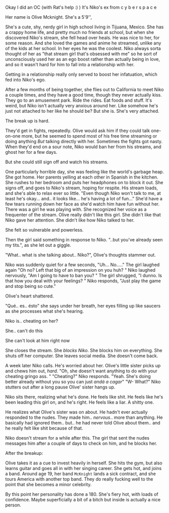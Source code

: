 Okay I did an OC (with Rat's help :) )
It's Niko's ex from c y b e r s p a c e

Her name is Olive Mcknight. She's a 5'9'', 

She's a cute, shy, nerdy girl in high school living in Tijuana, Mexico. She has a crappy home life, and pretty much no friends at school, but when she discovered Niko's stream, she fell head over heals. He was nice to her, for some reason. And she loved the games and anime he streamed, unlike any of the kids at her school. In her eyes he was the coolest. 
Niko always sorta thought of her as "that stream girl that's obsessed with me" so he sort of unconsciously used her as an ego boost rather than actually being in love, and so it wasn't hard for him to fall into a relationship with her. 

Getting in a relationship really only served to boost her infatuation, which fed into Niko's ego. 

After a few months of being together, she flies out to California to meet Niko a couple times, and they have a good time, though they never actually kiss. They go to an amusement park. Ride the rides. Eat foods and stuff. It's weird, but Niko isn't actually very anxious around her. Like somehow he's just not attached to her like he should be? But she is. She's very attached. 

The break up is hard.

They'd get in fights, repeatedly. Olive would ask him if they could talk one-on-one more, but he seemed to spend most of his free time streaming or doing anything *But* talking directly with her. Sometimes the fights got nasty. When they'd end on a sour note, Niko would ban her from his streams, and ghost her for a few days. 

But she could still sign off and watch his streams. 

One particularly horrible day, she was feeling like the world's garbage heap. She got home. Her parents yelling at each other in Spanish in the kitchen. She rushes to her bedroom and puts her headphones on to block it out. She signs off, and goes to Niko's stream, hoping for respite. His stream loads, and she's able to relax ever so little. "Even though Niko won't talk to me, at least he's okay... and.. it looks like... he's having a lot of fun..." She'd have a few tears running down her face as she'd watch him have fun without her. There was a girl he was playing with. She recognized her voice as a frequenter of the stream. Olive really didn't like this girl. She didn't like that Niko gave her attention. She didn't like how Niko talked to her. 

She felt so vulnerable and powerless. 

Then the girl said something in response to Niko. "..but you've already seen my tits.", as she let out a giggle.

"What.. what is she talking about.. Niko?", Olive's thoughts stammer out. 

Niko was suddenly quiet for a few seconds, "Uh... No....."
The girl laughed again "Oh no? Left that big of an impression on you huh? "
Niko laughed nervously, "Am I going to have to ban you? "
The girl shrugged, "I dunno. Is that how you deal with your feelings? "
Niko responds, "Just play the game and stop being so cute."

Olive's heart shattered. 

"Qué.. es.. ésto" she says under her breath, her eyes filling up like saucers as she processes what she's hearing. 

Niko is.. cheating on her? 

She.. can't do this

She can't look at him right now

She closes the stream. She *blocks Niko*. She blocks him on everything. She shuts off her computer. She leaves social media. She doesn't come back. 

A week later Niko calls. He's worried about her. Olive's little sister picks up and chews him out, *hard*. 
"Oh, she doesn't want anything to do with your cheating gringo ass. "
"Cheating?" Niko responds. 
"Yeah. She's doing better already without you so you can just *andá a cagar*"
"W- What?" Niko stutters out after a long pause
Olive' sister hangs up.

Niko sits there, realizing what he's done. He feels like shit. He feels like he's been leading this girl on, and he's right. He feels like a liar. A shitty one. 

He realizes what Olive's sister was on about. He hadn't ever actually responded to the nudes. They made him.. *nervous*.. more than anything. He basically had ignored them.. but.. he had never told Olive about them.. and he really felt like shit because of that. 

Niko doesn't stream for a while after this. The girl that sent the nudes messages him after a couple of days to check on him, and he blocks her. 

After the breakup:

Olive takes it as a cue to invest heavily in herself. She hits the gym, but also learns guitar and goes all in with her singing career. She gets hot, and joins a band. Around age 19, her band `McKnight` lands a sick contract, and she tours America with another top band. They do really fucking well to the point that she becomes a minor celebrity.

By this point her personality has done a 180. She's fiery hot, with loads of confidence. Maybe superficially a bit of a bitch but inside is actually a nice person.
